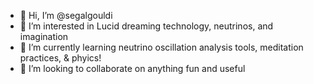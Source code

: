 - 👋 Hi, I’m @segalgouldi
- 👀 I’m interested in Lucid dreaming technology, neutrinos, and imagination
- 🌱 I’m currently learning neutrino oscillation analysis tools, meditation practices, & phyics!
- 💞️ I’m looking to collaborate on anything fun and useful

<!---
segalgouldi/segalgouldi is a ✨ special ✨ repository because its `README.md` (this file) appears on your GitHub profile.
You can click the Preview link to take a look at your changes.
--->
